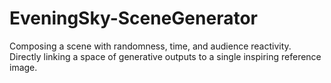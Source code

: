 # EveningSky-SceneGenerator
  Composing a scene with randomness, time, and audience reactivity. Directly linking a space of generative outputs to a single inspiring reference image. 
